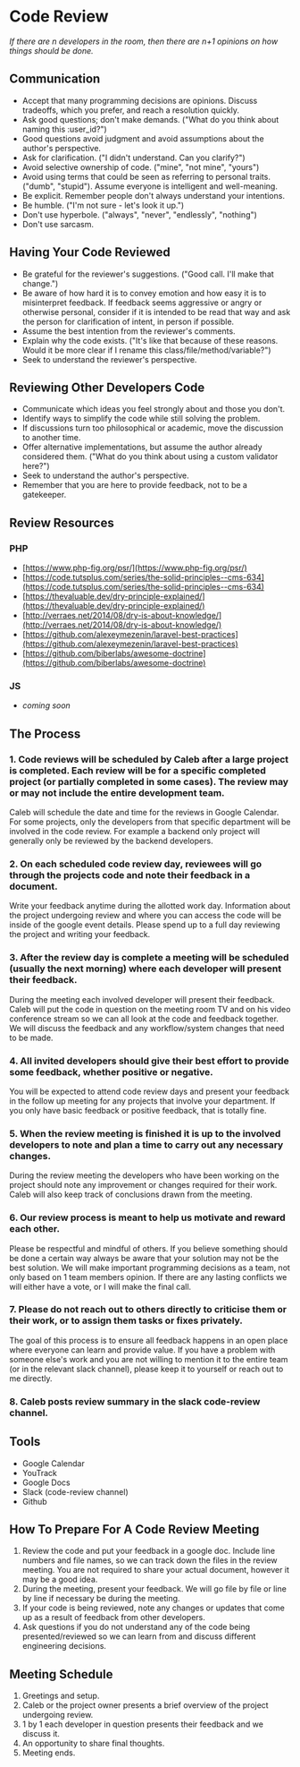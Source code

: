# Code Review

_If there are n developers in the room, then there are n+1 opinions on how things should be done._

## Communication

- Accept that many programming decisions are opinions. Discuss tradeoffs, which you prefer, and reach a resolution quickly.
- Ask good questions; don't make demands. ("What do you think about naming this :user_id?")
- Good questions avoid judgment and avoid assumptions about the author's perspective.
- Ask for clarification. ("I didn't understand. Can you clarify?")
- Avoid selective ownership of code. ("mine", "not mine", "yours")
- Avoid using terms that could be seen as referring to personal traits. ("dumb", "stupid"). Assume everyone is intelligent and well-meaning.
- Be explicit. Remember people don't always understand your intentions.
- Be humble. ("I'm not sure - let's look it up.")
- Don't use hyperbole. ("always", "never", "endlessly", "nothing")
- Don't use sarcasm.

## Having Your Code Reviewed

- Be grateful for the reviewer's suggestions. ("Good call. I'll make that change.")
- Be aware of how hard it is to convey emotion and how easy it is to misinterpret feedback. If feedback seems aggressive or angry or otherwise personal, consider if it is intended to be read that way and ask the person for clarification of intent, in person if possible.
- Assume the best intention from the reviewer's comments.
- Explain why the code exists. ("It's like that because of these reasons. Would it be more clear if I rename this class/file/method/variable?")
- Seek to understand the reviewer's perspective.

## Reviewing Other Developers Code

- Communicate which ideas you feel strongly about and those you don't.
- Identify ways to simplify the code while still solving the problem.
- If discussions turn too philosophical or academic, move the discussion to another time.
- Offer alternative implementations, but assume the author already considered them. ("What do you think about using a custom validator here?")
- Seek to understand the author's perspective.
- Remember that you are here to provide feedback, not to be a gatekeeper.

## Review Resources

### PHP
- [https://www.php-fig.org/psr/](https://www.php-fig.org/psr/)
- [https://code.tutsplus.com/series/the-solid-principles--cms-634](https://code.tutsplus.com/series/the-solid-principles--cms-634)
- [https://thevaluable.dev/dry-principle-explained/](https://thevaluable.dev/dry-principle-explained/)
- [http://verraes.net/2014/08/dry-is-about-knowledge/](http://verraes.net/2014/08/dry-is-about-knowledge/)
- [https://github.com/alexeymezenin/laravel-best-practices](https://github.com/alexeymezenin/laravel-best-practices)
- [https://github.com/biberlabs/awesome-doctrine](https://github.com/biberlabs/awesome-doctrine)


### JS
- _coming soon_

## The Process

### 1. Code reviews will be scheduled by Caleb after a large project is completed. Each review will be for a specific completed project (or partially completed in some cases). The review may or may not include the entire development team.

Caleb will schedule the date and time for the reviews in Google Calendar. For some projects, only the developers from that specific department will be involved in the code review. For example a backend only project will generally only be reviewed by the backend developers.

### 2. On each scheduled code review day, reviewees will go through the projects code and note their feedback in a document.

Write your feedback anytime during the allotted work day. Information about the project undergoing review and where you can access the code will be inside of the google event details. Please spend up to a full day reviewing the project and writing your feedback.

### 3. After the review day is complete a meeting will be scheduled (usually the next morning) where each developer will present their feedback.

During the meeting each involved developer will present their feedback. Caleb will put the code in question on the meeting room TV and on his video conference stream so we can all look at the code and feedback together. We will discuss the feedback and any workflow/system changes that need to be made.

### 4. All invited developers should give their best effort to provide some feedback, whether positive or negative.

You will be expected to attend code review days and present your feedback in the follow up meeting for any projects that involve your department. If you only have basic feedback or positive feedback, that is totally fine.

### 5. When the review meeting is finished it is up to the involved developers to note and plan a time to carry out any necessary changes.

During the review meeting the developers who have been working on the project should note any improvement or changes required for their work. Caleb will also keep track of conclusions drawn from the meeting.

### 6. Our review process is meant to help us motivate and reward each other.

Please be respectful and mindful of others. If you believe something should be done a certain way always be aware that your solution may not be the best solution. We will make important programming decisions as a team, not only based on 1 team members opinion. If there are any lasting conflicts we will either have a vote, or I will make the final call.

### 7. Please do not reach out to others directly to criticise them or their work, or to assign them tasks or fixes privately.

The goal of this process is to ensure all feedback happens in an open place where everyone can learn and provide value. If you have a problem with someone else's work and you are not willing to mention it to the entire team (or in the relevant slack channel), please keep it to yourself or reach out to me directly.

### 8. Caleb posts review summary in the slack code-review channel.

## Tools

- Google Calendar
- YouTrack
- Google Docs
- Slack (code-review channel)
- Github

## How To Prepare For A Code Review Meeting

1. Review the code and put your feedback in a google doc. Include line numbers and file names, so we can track down the files in the review meeting. You are not required to share your actual document, however it may be a good idea.
2. During the meeting, present your feedback. We will go file by file or line by line if necessary be during the meeting.
3. If your code is being reviewed, note any changes or updates that come up as a result of feedback from other developers.
4. Ask questions if you do not understand any of the code being presented/reviewed so we can learn from and discuss different engineering decisions.

## Meeting Schedule

1. Greetings and setup.
2. Caleb or the project owner presents a brief overview of the project undergoing review.
3. 1 by 1 each developer in question presents their feedback and we discuss it.
4. An opportunity to share final thoughts.
5. Meeting ends.